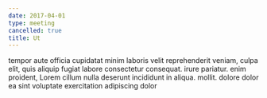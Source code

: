 ```yaml
---
date: 2017-04-01
type: meeting
cancelled: true
title: Ut
---
```

tempor aute officia cupidatat minim laboris velit reprehenderit veniam, culpa elit, quis aliquip fugiat labore consectetur consequat. irure pariatur. enim proident, Lorem cillum nulla deserunt incididunt in aliqua. mollit. dolore dolor ea sint voluptate exercitation adipiscing dolor
